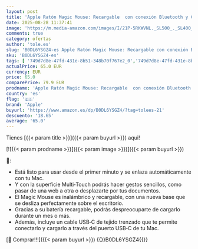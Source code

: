 ```yaml
---
layout: post
title: 'Apple Ratón Magic Mouse: Recargable  con conexión Bluetooth y Compatible con el Mac y iPad; Blanco  Superficie Multi-Touch  USB-C '
date: 2025-08-28 11:37:41
image: 'https://m.media-amazon.com/images/I/21P-5RKWVNL._SL500_._SL400_.jpg'
comments: true
category: ofertas
author: 'tole.es'
slug: 'B0DL6YSGZ4-es Apple Ratón Magic Mouse: Recargable con conexión Bluetooth...'
sku: 'B0DL6YSGZ4-es'
tags: [ '749d7d8e-47fd-431e-8b51-348b70f767e2_0','749d7d8e-47fd-431e-8b51-348b70f767e2_8501','Accesorios','Arborist Merchandising Root','CML-Tech','Electrónica','Informática','Ratones','Self Service','Special Features Stores','Tech all','Teclados, ratones y periféricos de entrada','apple','🇪🇸', ]
actualPrice: 65.0 EUR
currency: EUR
price: 65.0
comparePrice: 79.9 EUR
prodname: 'Apple Ratón Magic Mouse: Recargable  con conexión Bluetooth y Compatible con el Mac y iPad; Blanco  Superficie Multi-Touch  USB-C '
country: 'es'
flag: '🇪🇸'
brand: 'Apple'
buyurl: 'https://www.amazon.es/dp/B0DL6YSGZ4/?tag=tolees-21'
descuento: '18.65'
average: '65.0'
---
```


Tienes [{{< param title >}}]({{< param buyurl >}}) aqui!

[![{{< param prodname >}}]({{< param image >}})]({{< param buyurl >}})

🔎:

- Está listo para usar desde el primer minuto y se enlaza automáticamente con tu Mac.
- Y con la superficie Multi‑Touch podrás hacer gestos sencillos, como pasar de una web a otra o desplazarte por tus documentos.
- El Magic Mouse es inalámbrico y recargable, con una nueva base que se desliza perfectamente sobre el escritorio.
- Gracias a su batería recargable, podrás despreocuparte de cargarlo durante un mes o más.
- Además, incluye un cable USB‑C de tejido trenzado que te permite conectarlo y cargarlo a través del puerto USB‑C de tu Mac.

[🛒 Comprar!!!]({{< param buyurl >}})
{{<world>}}B0DL6YSGZ4{{</world>}}
